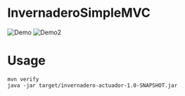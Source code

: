 # InvernaderoSimpleMVC
![Demo](https://github.com/AdanRuiz/SpringBootStaticInv/blob/main/list.png?raw=true)
![Demo2](https://github.com/AdanRuiz/SpringBootStaticInv/blob/main/detalle.png?raw=true)

# Usage
```
mvn verify
java -jar target/invernadero-actuador-1.0-SNAPSHOT.jar
```
 

